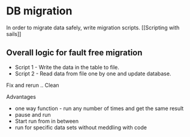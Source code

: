 # DB migration

In order to migrate data safely, write migration scripts. [[Scripting with sails]]

## Overall logic for fault free migration
- Script 1 - Write the data in the table to file. 
- Script 2 - Read data from file one by one and update database. 



Fix and rerun .. Clean

Advantages
- one way function - run any number of times and get the same result
- pause and run
- Start run from in between
- run for specific data sets without meddling with code